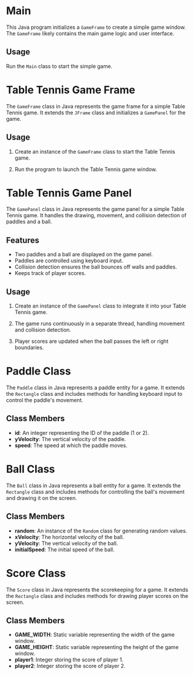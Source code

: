 # Main 

This Java program initializes a `GameFrame` to create a simple game window. The `GameFrame` likely contains the main game logic and user interface.

## Usage

Run the `Main` class to start the simple game.

# Table Tennis Game Frame

The `GameFrame` class in Java represents the game frame for a simple Table Tennis game. It extends the `JFrame` class and initializes a `GamePanel` for the game.

## Usage

1. Create an instance of the `GameFrame` class to start the Table Tennis game.

2. Run the program to launch the Table Tennis game window.

# Table Tennis Game Panel

The `GamePanel` class in Java represents the game panel for a simple Table Tennis game. It handles the drawing, movement, and collision detection of paddles and a ball.

## Features

- Two paddles and a ball are displayed on the game panel.
- Paddles are controlled using keyboard input.
- Collision detection ensures the ball bounces off walls and paddles.
- Keeps track of player scores.

## Usage

1. Create an instance of the `GamePanel` class to integrate it into your Table Tennis game.

2. The game runs continuously in a separate thread, handling movement and collision detection.

3. Player scores are updated when the ball passes the left or right boundaries.

# Paddle Class

The `Paddle` class in Java represents a paddle entity for a game. It extends the `Rectangle` class and includes methods for handling keyboard input to control the paddle's movement.

## Class Members

- **id**: An integer representing the ID of the paddle (1 or 2).
- **yVelocity**: The vertical velocity of the paddle.
- **speed**: The speed at which the paddle moves.

# Ball Class

The `Ball` class in Java represents a ball entity for a game. It extends the `Rectangle` class and includes methods for controlling the ball's movement and drawing it on the screen.

## Class Members

- **random**: An instance of the `Random` class for generating random values.
- **xVelocity**: The horizontal velocity of the ball.
- **yVelocity**: The vertical velocity of the ball.
- **initialSpeed**: The initial speed of the ball.

# Score Class

The `Score` class in Java represents the scorekeeping for a game. It extends the `Rectangle` class and includes methods for drawing player scores on the screen.

## Class Members

- **GAME_WIDTH**: Static variable representing the width of the game window.
- **GAME_HEIGHT**: Static variable representing the height of the game window.
- **player1**: Integer storing the score of player 1.
- **player2**: Integer storing the score of player 2.













